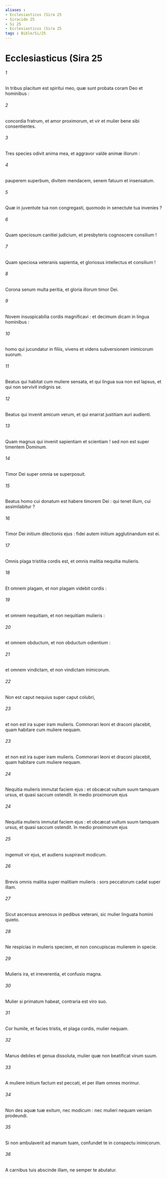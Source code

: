 ```yaml
---
aliases : 
- Ecclesiasticus (Sira 25
- Siracide 25
- Si 25
- Ecclesiasticus (Sira 25
tags : Bible/Si/25
---
```


# Ecclesiasticus (Sira 25

###### 1
In tribus placitum est spiritui meo, quæ sunt probata coram Deo et hominibus :
###### 2
concordia fratrum, et amor proximorum, et vir et mulier bene sibi consentientes.
###### 3
Tres species odivit anima mea, et aggravor valde animæ illorum :
###### 4
pauperem superbum, divitem mendacem, senem fatuum et insensatum.
###### 5
Quæ in juventute tua non congregasti, quomodo in senectute tua invenies ?
###### 6
Quam speciosum canitiei judicium, et presbyteris cognoscere consilium !
###### 7
Quam speciosa veteranis sapientia, et gloriosus intellectus et consilium !
###### 8
Corona senum multa peritia, et gloria illorum timor Dei.
###### 9
Novem insuspicabilia cordis magnificavi : et decimum dicam in lingua hominibus :
###### 10
homo qui jucundatur in filiis, vivens et videns subversionem inimicorum suorum.
###### 11
Beatus qui habitat cum muliere sensata, et qui lingua sua non est lapsus, et qui non servivit indignis se.
###### 12
Beatus qui invenit amicum verum, et qui enarrat justitiam auri audienti.
###### 13
Quam magnus qui invenit sapientiam et scientiam ! sed non est super timentem Dominum.
###### 14
Timor Dei super omnia se superposuit.
###### 15
Beatus homo cui donatum est habere timorem Dei : qui tenet illum, cui assimilabitur ?
###### 16
Timor Dei initium dilectionis ejus : fidei autem initium agglutinandum est ei.
###### 17
Omnis plaga tristitia cordis est, et omnis malitia nequitia mulieris.
###### 18
Et omnem plagam, et non plagam videbit cordis :
###### 19
et omnem nequitiam, et non nequitiam mulieris :
###### 20
et omnem obductum, et non obductum odientium :
###### 21
et omnem vindictam, et non vindictam inimicorum.
###### 22
Non est caput nequius super caput colubri,
###### 23
et non est ira super iram mulieris. Commorari leoni et draconi placebit, quam habitare cum muliere nequam.
###### 23
et non est ira super iram mulieris. Commorari leoni et draconi placebit, quam habitare cum muliere nequam.
###### 24
Nequitia mulieris immutat faciem ejus : et obcæcat vultum suum tamquam ursus, et quasi saccum ostendit. In medio proximorum ejus
###### 24
Nequitia mulieris immutat faciem ejus : et obcæcat vultum suum tamquam ursus, et quasi saccum ostendit. In medio proximorum ejus
###### 25
ingemuit vir ejus, et audiens suspiravit modicum.
###### 26
Brevis omnis malitia super malitiam mulieris : sors peccatorum cadat super illam.
###### 27
Sicut ascensus arenosus in pedibus veterani, sic mulier linguata homini quieto.
###### 28
Ne respicias in mulieris speciem, et non concupiscas mulierem in specie.
###### 29
Mulieris ira, et irreverentia, et confusio magna.
###### 30
Mulier si primatum habeat, contraria est viro suo.
###### 31
Cor humile, et facies tristis, et plaga cordis, mulier nequam.
###### 32
Manus debiles et genua dissoluta, mulier quæ non beatificat virum suum.
###### 33
A muliere initium factum est peccati, et per illam omnes morimur.
###### 34
Non des aquæ tuæ exitum, nec modicum : nec mulieri nequam veniam prodeundi.
###### 35
Si non ambulaverit ad manum tuam, confundet te in conspectu inimicorum.
###### 36
A carnibus tuis abscinde illam, ne semper te abutatur.
